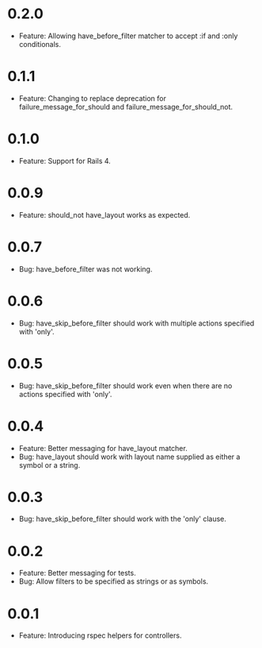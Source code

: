 # 0.2.0
  * Feature: Allowing have_before_filter matcher to accept :if and :only conditionals.

# 0.1.1
  * Feature: Changing to replace deprecation for failure_message_for_should and failure_message_for_should_not.

# 0.1.0
  * Feature: Support for Rails 4.

# 0.0.9
  * Feature: should_not have_layout works as expected.

# 0.0.7
  * Bug: have_before_filter was not working.

# 0.0.6
  * Bug: have_skip_before_filter should work with multiple actions specified with 'only'.

# 0.0.5
  * Bug: have_skip_before_filter should work even when there are no actions specified with 'only'.

# 0.0.4
  * Feature: Better messaging for have_layout matcher.
  * Bug: have_layout should work with layout name supplied as either a symbol or a string.

# 0.0.3
  * Bug: have_skip_before_filter should work with the 'only' clause.

# 0.0.2
  * Feature: Better messaging for tests.
  * Bug: Allow filters to be specified as strings or as symbols.

# 0.0.1
  * Feature: Introducing rspec helpers for controllers.
